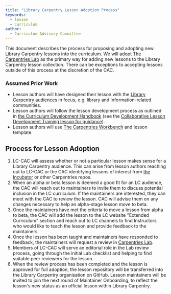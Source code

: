 ```yaml
---
title: "Library Carpentry Lesson Adoption Process"
keywords:
  - lesson
  - curriculum
author:
  - Curriculum Advisory Committee 
---
```


This document describes the process for proposing and adopting new Library Carpentry lessons into the curriculum. We will adopt [The Carpentries Lab](https://carpentries-lab.org/) as the primary way for adding new lessons to the Library Carpentry lesson collection. There can be exceptions to accepting lessons outside of this process at the discretion of the CAC. 

### Assumed Prior Work

* Lesson authors will have designed their lesson with the [Library Carpentry audiences](https://librarycarpentry.org/audience/) in focus, e.g. library and information-related communities. 
* Lesson authors will follow the lesson development process as outlined in [the Curriculum Development Handbook](https://cdh.carpentries.org) (see the [Collaborative Lesson Development Training lesson for guidance](https://carpentries.github.io/lesson-development-training/)). 
* Lesson authors will use [The Carpentries Workbench](https://carpentries.github.io/workbench/) and lesson template. 

## Process for Lesson Adoption 

1. LC-CAC will assess whether or not a particular lesson makes sense for a Library Carpentry audience. This can arise from lesson authors reaching out to LC-CAC or the CAC identifying lessons of interest from [the Incubator](https://carpentries-incubator.org/) or other Carpentries repos.
2. When an alpha or beta lesson is deemed a good fit for an LC audience, the CAC will reach out to maintainers to invite them to discuss potential inclusion in the LC curriculum. If the maintainers are interested, they can meet with the CAC to review the lesson. CAC will advise them on any changes necessary to help an alpha-stage lesson move to beta. 
3. Once the maintainers have met the criteria to move a lesson from alpha to beta, the CAC will add the lesson to the LC website "Extended Curriculum" section and reach out to LC channels to find Instructors who would like to teach the lesson and provide feedback to the maintainers.
4. Once the lesson has been taught and maintainers have responded to feedback, the maintainers will request a review in [Carpentries Lab](https://carpentries-lab.org/). 
5. Members of LC-CAC will serve an editorial role in the Lab review process, going through the initial Lab checklist and helping to find suitable peer reviewers for the lesson. 
6. When the review process has been completed and the lesson is approved for full adoption, the lesson repository will be transferred into the Library Carpentry organisation on GitHub. Lesson maintainers will be invited to join the next round of Maintainer Onboarding, to reflect the lesson's new status as an official lesson within Library Carpentry.

